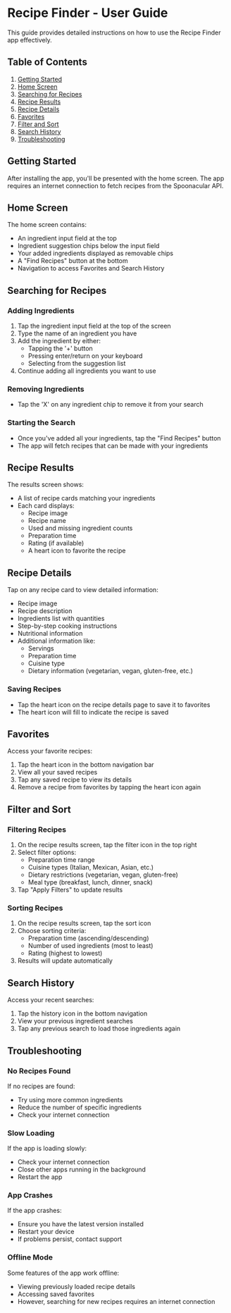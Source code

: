 # Recipe Finder - User Guide

This guide provides detailed instructions on how to use the Recipe Finder app effectively.

## Table of Contents
1. [Getting Started](#getting-started)
2. [Home Screen](#home-screen)
3. [Searching for Recipes](#searching-for-recipes)
4. [Recipe Results](#recipe-results)
5. [Recipe Details](#recipe-details)
6. [Favorites](#favorites)
7. [Filter and Sort](#filter-and-sort)
8. [Search History](#search-history)
9. [Troubleshooting](#troubleshooting)

## Getting Started

After installing the app, you'll be presented with the home screen. The app requires an internet connection to fetch recipes from the Spoonacular API.

## Home Screen

The home screen contains:
- An ingredient input field at the top
- Ingredient suggestion chips below the input field
- Your added ingredients displayed as removable chips
- A "Find Recipes" button at the bottom
- Navigation to access Favorites and Search History

## Searching for Recipes

### Adding Ingredients
1. Tap the ingredient input field at the top of the screen
2. Type the name of an ingredient you have
3. Add the ingredient by either:
   - Tapping the '+' button
   - Pressing enter/return on your keyboard
   - Selecting from the suggestion list
4. Continue adding all ingredients you want to use

### Removing Ingredients
- Tap the 'X' on any ingredient chip to remove it from your search

### Starting the Search
- Once you've added all your ingredients, tap the "Find Recipes" button
- The app will fetch recipes that can be made with your ingredients

## Recipe Results

The results screen shows:
- A list of recipe cards matching your ingredients
- Each card displays:
  - Recipe image
  - Recipe name
  - Used and missing ingredient counts
  - Preparation time
  - Rating (if available)
  - A heart icon to favorite the recipe

## Recipe Details

Tap on any recipe card to view detailed information:
- Recipe image
- Recipe description
- Ingredients list with quantities
- Step-by-step cooking instructions
- Nutritional information
- Additional information like:
  - Servings
  - Preparation time
  - Cuisine type
  - Dietary information (vegetarian, vegan, gluten-free, etc.)

### Saving Recipes
- Tap the heart icon on the recipe details page to save it to favorites
- The heart icon will fill to indicate the recipe is saved

## Favorites

Access your favorite recipes:
1. Tap the heart icon in the bottom navigation bar
2. View all your saved recipes
3. Tap any saved recipe to view its details
4. Remove a recipe from favorites by tapping the heart icon again

## Filter and Sort

### Filtering Recipes
1. On the recipe results screen, tap the filter icon in the top right
2. Select filter options:
   - Preparation time range
   - Cuisine types (Italian, Mexican, Asian, etc.)
   - Dietary restrictions (vegetarian, vegan, gluten-free)
   - Meal type (breakfast, lunch, dinner, snack)
3. Tap "Apply Filters" to update results

### Sorting Recipes
1. On the recipe results screen, tap the sort icon
2. Choose sorting criteria:
   - Preparation time (ascending/descending)
   - Number of used ingredients (most to least)
   - Rating (highest to lowest)
3. Results will update automatically

## Search History

Access your recent searches:
1. Tap the history icon in the bottom navigation
2. View your previous ingredient searches
3. Tap any previous search to load those ingredients again

## Troubleshooting

### No Recipes Found
If no recipes are found:
- Try using more common ingredients
- Reduce the number of specific ingredients
- Check your internet connection

### Slow Loading
If the app is loading slowly:
- Check your internet connection
- Close other apps running in the background
- Restart the app

### App Crashes
If the app crashes:
- Ensure you have the latest version installed
- Restart your device
- If problems persist, contact support

### Offline Mode
Some features of the app work offline:
- Viewing previously loaded recipe details
- Accessing saved favorites
- However, searching for new recipes requires an internet connection 